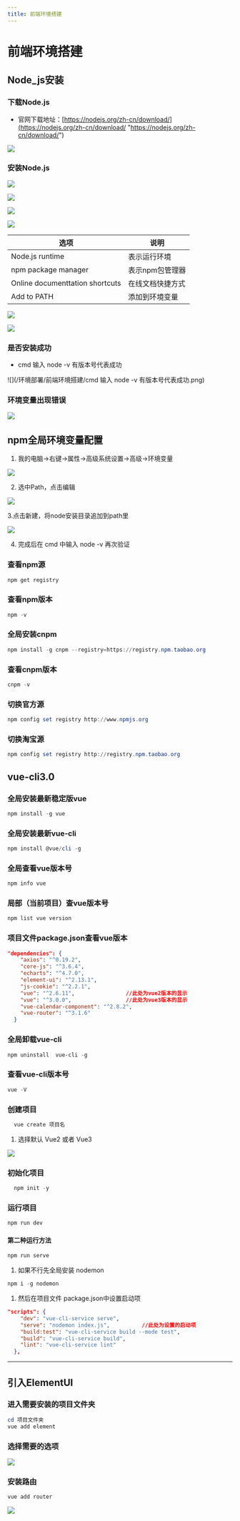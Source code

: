 ```yaml
---
title: 前端环境搭建
---
```


# 前端环境搭建

## Node\_js安装

### 下载Node.js

*   官网下载地址：[https://nodejs.org/zh-cn/download/](https://nodejs.org/zh-cn/download/ "https://nodejs.org/zh-cn/download/")

![](/前端环境/前端环境搭建/下载Node.js.png)

### 安装Node.js

![](/环境部署/前端环境搭建/安装Node.js.png)

![](/环境部署/前端环境搭建/安装Node.js2.png)

![](/环境部署/前端环境搭建/安装Node.js3.png)

![](/环境部署/前端环境搭建/安装Node.js4.png)

| 选项                                           | 说明                               |
| ---------------------------------------------- | -------------------------------------- |
| Node.js runtime                                 | 表示运行环境                           |
| npm package manager                             | 表示npm包管理器                        |
| Online documenttation shortcuts                 | 在线文档快捷方式                        |
| Add to PATH                                     | 添加到环境变量                          |

![](/环境部署/前端环境搭建/安装Node.js5.png)

![](/环境部署/前端环境搭建/安装Node.js6.png)

### 是否安装成功

*   cmd 输入 node -v 有版本号代表成功

![](/环境部署/前端环境搭建/cmd 输入 node -v 有版本号代表成功.png)
### 环境变量出现错误

![](/环境部署/前端环境搭建/环境变量出现错误.png)

## npm全局环境变量配置

1.  我的电脑->右键->属性->高级系统设置->高级->环境变量

![](/环境部署/前端环境搭建/npm全局环境变量配置.png)

2.  选中Path，点击编辑

![](/环境部署/前端环境搭建/npm全局环境变量配置2.png)

3.点击新建，将node安装目录追加到path里

![](/环境部署/前端环境搭建/npm全局环境变量配置3.png)

4.  完成后在 cmd 中输入 node -v 再次验证

### 查看npm源

```powershell
npm get registry
```

### 查看npm版本

```powershell
npm -v
```

### 全局安装cnpm

```powershell
npm install -g cnpm --registry=https://registry.npm.taobao.org
```

### 查看cnpm版本

```powershell
cnpm -v
```

### **切换官方源**

```powershell
npm config set registry http://www.npmjs.org
```

### 切换淘宝源

```powershell
npm config set registry http://registry.npm.taobao.org
```



## vue-cli3.0

### 全局安装最新稳定版vue

```powershell
npm install -g vue
```

### 全局安装最新vue-cli

```powershell
npm install @vue/cli -g
```

### 全局查看vue版本号

```powershell
npm info vue
```

### 局部（当前项目）查vue版本号

```powershell
npm list vue version
```

### 项目文件package.json查看vue版本

```json
"dependencies": {
    "axios": "^0.19.2",
    "core-js": "^3.6.4",
    "echarts": "^4.7.0",
    "element-ui": "^2.13.1",
    "js-cookie": "^2.2.1",
    "vue": "^2.6.11",                //此处为vue2版本的显示
    "vue": "^3.0.0",                 //此处为vue3版本的显示
    "vue-calendar-component": "^2.8.2",
    "vue-router": "^3.1.6"
  }
```

### 全局卸载vue-cli

```powershell
npm uninstall  vue-cli -g
```

### 查看vue-cli版本号

```powershell
vue -V
```

### 创建项目

```powershell
  vue create 项目名  
```

1.  选择默认 Vue2 或者 Vue3

![](/前端环境/前端环境搭建/选择默认Vue2或Vue3.png)
### 初始化项目

```powershell
  npm init -y  
```

### 运行项目

```powershell
npm run dev
```

#### 第二种运行方法

```powershell
npm run serve
```

1.  如果不行先全局安装 nodemon

```powershell
npm i -g nodemon
```

1.  然后在项目文件 package.json中设置启动项

```json
"scripts": {
    "dev": "vue-cli-service serve",
    "serve": "nodemon index.js",          //此处为设置的启动项
    "build:test": "vue-cli-service build --mode test",
    "build": "vue-cli-service build",
    "lint": "vue-cli-service lint"
  },
```

***

## 引入ElementUI

### 进入需要安装的项目文件夹

```powershell
cd 项目文件夹
vue add element
```

### 选择需要的选项

![](/环境部署/前端环境搭建/选择需要的选项.png)
### 安装路由

```powershell
vue add router
```

![](/环境部署/前端环境搭建/安装路由.png)

